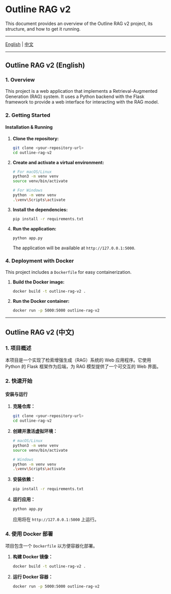 # Outline RAG v2

This document provides an overview of the Outline RAG v2 project, its structure, and how to get it running.

---

[English](#outline-rag-v2-english) | [中文](#outline-rag-v2-中文)

---

## Outline RAG v2 (English)

### 1. Overview

This project is a web application that implements a Retrieval-Augmented Generation (RAG) system. It uses a Python backend with the Flask framework to provide a web interface for interacting with the RAG model.


### 2. Getting Started

#### Installation & Running

1.  **Clone the repository:**
    ```bash
    git clone <your-repository-url>
    cd outline-rag-v2
    ```

2.  **Create and activate a virtual environment:**
    ```bash
    # For macOS/Linux
    python3 -m venv venv
    source venv/bin/activate

    # For Windows
    python -m venv venv
    .\venv\Scripts\activate
    ```

3.  **Install the dependencies:**
    ```bash
    pip install -r requirements.txt
    ```

4.  **Run the application:**
    ```bash
    python app.py
    ```
    The application will be available at `http://127.0.0.1:5000`.

### 4. Deployment with Docker

This project includes a `Dockerfile` for easy containerization.

1.  **Build the Docker image:**
    ```bash
    docker build -t outline-rag-v2 .
    ```

2.  **Run the Docker container:**
    ```bash
    docker run -p 5000:5000 outline-rag-v2
    ```

---

## Outline RAG v2 (中文)

### 1. 项目概述

本项目是一个实现了检索增强生成（RAG）系统的 Web 应用程序。它使用 Python 的 Flask 框架作为后端，为 RAG 模型提供了一个可交互的 Web 界面。


### 2. 快速开始

#### 安装与运行

1.  **克隆仓库：**
    ```bash
    git clone <your-repository-url>
    cd outline-rag-v2
    ```

2.  **创建并激活虚拟环境：**
    ```bash
    # macOS/Linux
    python3 -m venv venv
    source venv/bin/activate

    # Windows
    python -m venv venv
    .\venv\Scripts\activate
    ```

3.  **安装依赖：**
    ```bash
    pip install -r requirements.txt
    ```

4.  **运行应用：**
    ```bash
    python app.py
    ```
    应用将在 `http://127.0.0.1:5000` 上运行。

### 4. 使用 Docker 部署

项目包含一个 `Dockerfile` 以方便容器化部署。

1.  **构建 Docker 镜像：**
    ```bash
    docker build -t outline-rag-v2 .
    ```

2.  **运行 Docker 容器：**
    ```bash
    docker run -p 5000:5000 outline-rag-v2
    ```